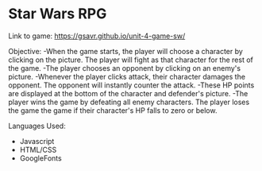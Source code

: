 # Star Wars RPG

Link to game: https://gsavr.github.io/unit-4-game-sw/

Objective: 
-When the game starts, the player will choose a character by clicking on the picture. The player will fight as that character for the rest of the game.
-The player chooses an opponent by clicking on an enemy's picture.
-Whenever the player clicks attack, their character damages the opponent. The opponent will instantly counter the attack.
-These HP points are displayed at the bottom of the character and defender's picture.
-The player wins the game by defeating all enemy characters. The player loses the game the game if their character's HP falls to zero or below.



Languages Used:
- Javascript 
- HTML/CSS 
- GoogleFonts
